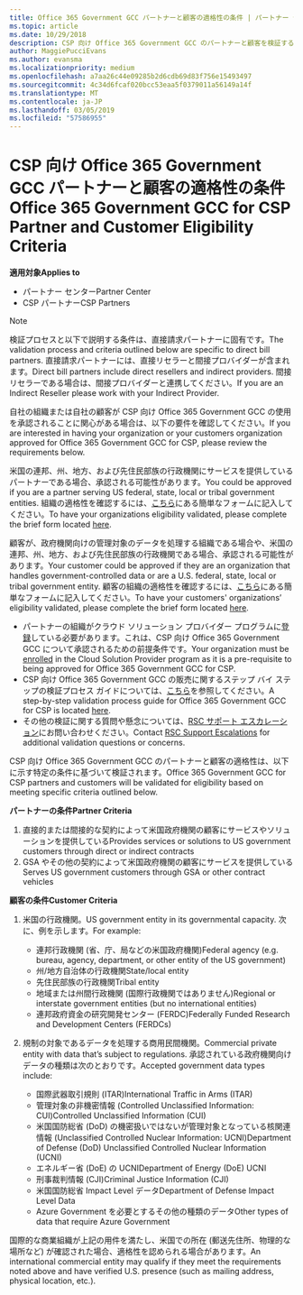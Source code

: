 ```yaml
---
title: Office 365 Government GCC パートナーと顧客の適格性の条件 | パートナー センター
ms.topic: article
ms.date: 10/29/2018
description: CSP 向け Office 365 Government GCC のパートナーと顧客を検証するための手順です。
author: MaggiePucciEvans
ms.author: evansma
ms.localizationpriority: medium
ms.openlocfilehash: a7aa26c44e09285b2d6cdb69d83f756e15493497
ms.sourcegitcommit: 4c34d6fcaf020bcc53eaa5f0379011a56149a14f
ms.translationtype: MT
ms.contentlocale: ja-JP
ms.lasthandoff: 03/05/2019
ms.locfileid: "57586955"
---
```

# <a name="office-365-government-gcc-for-csp-partner-and-customer-eligibility-criteria"></a><span data-ttu-id="0c9f4-103">CSP 向け Office 365 Government GCC パートナーと顧客の適格性の条件</span><span class="sxs-lookup"><span data-stu-id="0c9f4-103">Office 365 Government GCC for CSP Partner and Customer Eligibility Criteria</span></span>

<span data-ttu-id="0c9f4-104">**適用対象**</span><span class="sxs-lookup"><span data-stu-id="0c9f4-104">**Applies to**</span></span>

-  <span data-ttu-id="0c9f4-105">パートナー センター</span><span class="sxs-lookup"><span data-stu-id="0c9f4-105">Partner Center</span></span>
-  <span data-ttu-id="0c9f4-106">CSP パートナー</span><span class="sxs-lookup"><span data-stu-id="0c9f4-106">CSP Partners</span></span>

>[!NOTE]
><span data-ttu-id="0c9f4-107">検証プロセスと以下で説明する条件は、直接請求パートナーに固有です。</span><span class="sxs-lookup"><span data-stu-id="0c9f4-107">The validation process and criteria outlined below are specific to direct bill partners.</span></span> <span data-ttu-id="0c9f4-108">直接請求パートナーには、直接リセラーと間接プロバイダーが含まれます。</span><span class="sxs-lookup"><span data-stu-id="0c9f4-108">Direct bill partners include direct resellers and indirect providers.</span></span>  <span data-ttu-id="0c9f4-109">間接リセラーである場合は、間接プロバイダーと連携してください。</span><span class="sxs-lookup"><span data-stu-id="0c9f4-109">If you are an Indirect Reseller please work with your Indirect Provider.</span></span> 

<span data-ttu-id="0c9f4-110">自社の組織または自社の顧客が CSP 向け Office 365 Government GCC の使用を承認されることに関心がある場合は、以下の要件を確認してください。</span><span class="sxs-lookup"><span data-stu-id="0c9f4-110">If you are interested in having your organization or your customers organization approved for Office 365 Government GCC for CSP, please review the requirements below.</span></span>

<span data-ttu-id="0c9f4-111">米国の連邦、州、地方、および先住民部族の行政機関にサービスを提供しているパートナーである場合、承認される可能性があります。</span><span class="sxs-lookup"><span data-stu-id="0c9f4-111">You could be approved if you are a partner serving US federal, state, local or tribal government entities.</span></span> <span data-ttu-id="0c9f4-112">組織の適格性を確認するには、[こちら](https://products.office.com/government/eligibility-validation?ReqType=CSPPartner)にある簡単なフォームに記入してください。</span><span class="sxs-lookup"><span data-stu-id="0c9f4-112">To have your organizations eligibility validated, please complete the brief form located [here](https://products.office.com/government/eligibility-validation?ReqType=CSPPartner).</span></span>

<span data-ttu-id="0c9f4-113">顧客が、政府機関向けの管理対象のデータを処理する組織である場合や、米国の連邦、州、地方、および先住民部族の行政機関である場合、承認される可能性があります。</span><span class="sxs-lookup"><span data-stu-id="0c9f4-113">Your customer could be approved if they are an organization that handles government-controlled data or are a U.S. federal, state, local or tribal government entity.</span></span> <span data-ttu-id="0c9f4-114">顧客の組織の適格性を確認するには、[こちら](https://products.office.com/government/eligibility-validation?ReqType=CSPCustomer)にある簡単なフォームに記入してください。</span><span class="sxs-lookup"><span data-stu-id="0c9f4-114">To have your customers' organizations’ eligibility validated, please complete the brief form located [here](https://products.office.com/government/eligibility-validation?ReqType=CSPCustomer).</span></span> 

-   <span data-ttu-id="0c9f4-115">パートナーの組織がクラウド ソリューション プロバイダー プログラムに[登録](https://partnercenter.microsoft.com/partner/cloud-solution-provider)している必要があります。これは、CSP 向け Office 365 Government GCC について承認されるための前提条件です。</span><span class="sxs-lookup"><span data-stu-id="0c9f4-115">Your organization must be [enrolled](https://partnercenter.microsoft.com/partner/cloud-solution-provider) in the Cloud Solution Provider program as it is a pre-requisite to being approved for Office 365 Government GCC for CSP.</span></span>
-   <span data-ttu-id="0c9f4-116">CSP 向け Office 365 Government GCC の販売に関するステップ バイ ステップの検証プロセス ガイドについては、[こちら](https://go.microsoft.com/fwlink/?linkid=2007323)を参照してください。</span><span class="sxs-lookup"><span data-stu-id="0c9f4-116">A step-by-step validation process guide for Office 365 Government GCC for CSP is located [here](https://go.microsoft.com/fwlink/?linkid=2007323).</span></span>
-   <span data-ttu-id="0c9f4-117">その他の検証に関する質問や懸念については、[RSC サポート エスカレーション](mailto:usgcce@microsoft.com)にお問い合わせください。</span><span class="sxs-lookup"><span data-stu-id="0c9f4-117">Contact [RSC Support Escalations](mailto:usgcce@microsoft.com) for additional validation questions or concerns.</span></span>

<span data-ttu-id="0c9f4-118">CSP 向け Office 365 Government GCC のパートナーと顧客の適格性は、以下に示す特定の条件に基づいて検証されます。</span><span class="sxs-lookup"><span data-stu-id="0c9f4-118">Office 365 Government GCC for CSP partners and customers will be validated for eligibility based on meeting specific criteria outlined below.</span></span>

<span data-ttu-id="0c9f4-119">**パートナーの条件**</span><span class="sxs-lookup"><span data-stu-id="0c9f4-119">**Partner Criteria**</span></span>
1.  <span data-ttu-id="0c9f4-120">直接的または間接的な契約によって米国政府機関の顧客にサービスやソリューションを提供している</span><span class="sxs-lookup"><span data-stu-id="0c9f4-120">Provides services or solutions to US government customers through direct or indirect contracts</span></span>
2.  <span data-ttu-id="0c9f4-121">GSA やその他の契約によって米国政府機関の顧客にサービスを提供している</span><span class="sxs-lookup"><span data-stu-id="0c9f4-121">Serves US government customers through GSA or other contract vehicles</span></span>

<span data-ttu-id="0c9f4-122">**顧客の条件**</span><span class="sxs-lookup"><span data-stu-id="0c9f4-122">**Customer Criteria**</span></span>
1.  <span data-ttu-id="0c9f4-123">米国の行政機関。</span><span class="sxs-lookup"><span data-stu-id="0c9f4-123">US government entity in its governmental capacity.</span></span> <span data-ttu-id="0c9f4-124">次に、例を示します。</span><span class="sxs-lookup"><span data-stu-id="0c9f4-124">For example:</span></span>
 
    -  <span data-ttu-id="0c9f4-125">連邦行政機関 (省、庁、局などの米国政府機関)</span><span class="sxs-lookup"><span data-stu-id="0c9f4-125">Federal agency (e.g. bureau, agency, department, or other entity of the US government)</span></span>
    -   <span data-ttu-id="0c9f4-126">州/地方自治体の行政機関</span><span class="sxs-lookup"><span data-stu-id="0c9f4-126">State/local entity</span></span> 
    -   <span data-ttu-id="0c9f4-127">先住民部族の行政機関</span><span class="sxs-lookup"><span data-stu-id="0c9f4-127">Tribal entity</span></span>
    -   <span data-ttu-id="0c9f4-128">地域または州間行政機関 (国際行政機関ではありません)</span><span class="sxs-lookup"><span data-stu-id="0c9f4-128">Regional or interstate government entities (but no international entities)</span></span>
    -   <span data-ttu-id="0c9f4-129">連邦政府資金の研究開発センター (FERDC)</span><span class="sxs-lookup"><span data-stu-id="0c9f4-129">Federally Funded Research and Development Centers (FERDCs)</span></span>

2.  <span data-ttu-id="0c9f4-130">規制の対象であるデータを処理する商用民間機関。</span><span class="sxs-lookup"><span data-stu-id="0c9f4-130">Commercial private entity with data that’s subject to regulations.</span></span> <span data-ttu-id="0c9f4-131">承認されている政府機関向けデータの種類は次のとおりです。</span><span class="sxs-lookup"><span data-stu-id="0c9f4-131">Accepted government data types include:</span></span> 
    -   <span data-ttu-id="0c9f4-132">国際武器取引規則 (ITAR)</span><span class="sxs-lookup"><span data-stu-id="0c9f4-132">International Traffic in Arms (ITAR)</span></span>
    -   <span data-ttu-id="0c9f4-133">管理対象の非機密情報 (Controlled Unclassified Information: CUI)</span><span class="sxs-lookup"><span data-stu-id="0c9f4-133">Controlled Unclassified Information (CUI)</span></span>
    -   <span data-ttu-id="0c9f4-134">米国国防総省 (DoD) の機密扱いではないが管理対象となっている核関連情報 (Unclassified Controlled Nuclear Information: UCNI)</span><span class="sxs-lookup"><span data-stu-id="0c9f4-134">Department of Defense (DoD) Unclassified Controlled Nuclear Information (UCNI)</span></span>
    -   <span data-ttu-id="0c9f4-135">エネルギー省 (DoE) の UCNI</span><span class="sxs-lookup"><span data-stu-id="0c9f4-135">Department of Energy (DoE) UCNI</span></span>
    -   <span data-ttu-id="0c9f4-136">刑事裁判情報 (CJI)</span><span class="sxs-lookup"><span data-stu-id="0c9f4-136">Criminal Justice Information (CJI)</span></span>
    -   <span data-ttu-id="0c9f4-137">米国国防総省 Impact Level データ</span><span class="sxs-lookup"><span data-stu-id="0c9f4-137">Department of Defense Impact Level Data</span></span>
    -   <span data-ttu-id="0c9f4-138">Azure Government を必要とするその他の種類のデータ</span><span class="sxs-lookup"><span data-stu-id="0c9f4-138">Other types of data that require Azure Government</span></span>

<span data-ttu-id="0c9f4-139">国際的な商業組織が上記の用件を満たし、米国での所在 (郵送先住所、物理的な場所など) が確認された場合、適格性を認められる場合があります。</span><span class="sxs-lookup"><span data-stu-id="0c9f4-139">An international commercial entity may qualify if they meet the requirements noted above and have verified U.S. presence (such as mailing address, physical location, etc.).</span></span>

